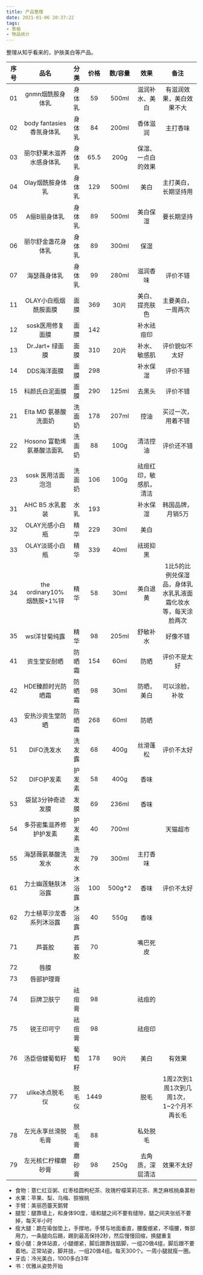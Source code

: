 ```yaml
---
title: 产品整理
date: 2021-01-06 20:37:22
tags:
- 表格
- 物品统计
---
```


整理从知乎看来的，护肤美白等产品。

|序号|品名|分类|价格|数/容量|效果|备注|
|:-:|:-:|:-:|:-:|:-:|:-:|:-:|
|01|gnmn烟酰胺身体乳|身体乳|59|500ml|滋润补水、美白|有滋润效果，美白效果不大|
|02| body fantasies 香氛身体乳|身体乳|84|200ml|香体滋润|主打香味|
|03|丽尔舒果木滋养水感身体乳|身体乳|65.5|200g|保湿、一点白的效果||
|04|Olay烟酰胺身体乳|身体乳|129|500ml|美白|主打美白，长期坚持用|
|05|A俪B丽身体乳|身体乳|89|500ml|美白保湿|要长期坚持|
|06|丽尔舒金盏花身体乳|身体乳|89|300ml|保湿||
|07|海瑟薇身体乳|身体乳|99|280ml|滋润香味|评价不错|
|11|OLAY小白瓶烟酰胺面膜|面膜|369|30片|美白、提亮肤色|主要美白，一周两次|
|12|sosk医用修复面膜|面膜|142||补水祛痘印||
|13| Dr.Jart+ 绿面膜|面膜|310|20片|补水、敏感肌|评价貌似不太好|
|14|DDS海洋面膜|面膜|298||补水保湿|评价不错|
|15|科颜氏白泥面膜|面膜|290|125ml|去黑头|评价不错|
|21| Elta MD 氨基酸洗面奶|洗面奶|178|207ml|控油|买过一次，用着不错|
|22| Hosono 富勒烯氨基酸洁面乳|洗面奶|88|100g|清洁控油|评价还不错|
|23| sosk 医用洁面泡泡|洗面奶|106|100g|祛痘红印，敏感肌，清洁||
|31| AHC B5 水乳套装|水乳|193||补水保湿|韩国品牌，月销5万|
|32|OLAY光感小白瓶|精华|229|30ml|美白||
|33|OLAY淡斑小白瓶|精华|339|40ml|祛斑抑黑||
|34| the ordinary10%烟酰胺+1%锌|精华|58|30ml|美白退黄|1比5的比例兑保湿品，身体乳水乳乳液面霜化妆水等，每天涂脸两次|
|35|wsl洋甘菊纯露|精华|98|205ml|舒敏补水|好像不错|
|41|资生堂安耐晒|防晒霜|154|60ml|防晒|评价不是太好|
|42|HDE臻颜时光防晒霜|防晒霜|98|30ml|防晒，美白|可以涂脸，补妆|
|43|安热沙资生堂防晒|防晒霜|268|60ml|防晒|
|51|DIFO洗发水|洗发露|68|400g|丝滑蓬松|评价不太好|
|52|DIFO护发素|护发素|58|400g|香味
|53|袋鼠3分钟奇迹发膜|发膜|69|236ml|香味||
|54|多芬密集滋养修护护发素|护发素|40|700ml||天猫超市|
|55|海瑟薇氨基酸洗发水|洗发水|79|300ml|主打香味||
|61|力士幽莲魅肤沐浴露|沐浴露|100|500g*2|香味|评价不太好|
|62|力士植萃沙龙香系列沐浴露|沐浴露|40|550g|香味||
|71|芦荟胶|芦荟胶|70||嘴巴死皮||
|72|唇膜|
|73|唇部护理膏|
|74|巨牌卫肤宁|祛痘膏|98||祛痘的||
|75|锐王印可宁|祛痘膏|98||祛痘印||
|76|汤臣倍健葡萄籽|葡萄籽|178|90片|美白|有效果|
|77|ulike冰点脱毛仪|脱毛仪|1449||脱毛|1周2次到1周1次到几周1次，1~2个月不再长毛|
|78|左光永享丝滑脱毛膏|脱毛膏|88||私处脱毛||
|79|左光核仁柠檬磨砂膏|磨砂膏|98|250g|去角质，深层清洁|效果不太好|


- 食物：薏仁红豆粥、红枣桂圆枸杞茶、玫瑰柠檬茉莉花茶、黑芝麻核桃桑葚粉
- 水果：苹果、梨、乌梅、猕猴桃
- 手臂：美丽芭蕾天鹅臂
- 腿型：腿靠墙上，和身体90度，墙和腿之间不要有缝隙，腿之间夹张纸不要掉，每天半小时
- 瘦大腿：跪在瑜伽垫上，手撑地，手臂与地面垂直，腰腹绷紧，不塌腰，臀部用力，一条腿向后踢，踢到最高保持2秒，然后慢慢回缩，换腿重复
- 瘦小腿：身体站直，小腿绷紧，脚后跟靠拢踮脚，一组20做4组，脚后跟不要着地。正常站姿，脚并拢，一组20做4组。每天300个。一周小腿就瘦一圈。
- 牙齿：冷光美白，1000多白3年
- 书：优雅从姿势开始
